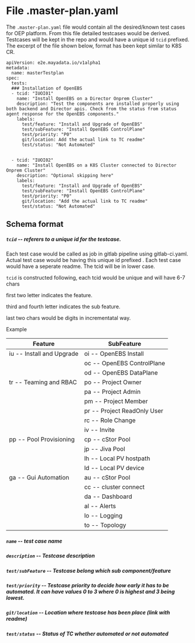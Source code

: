 # File .master-plan.yaml

The `.master-plan.yaml` file would contain all the desired/known test cases for OEP platform.  From this file detailed testcases would be derived. Testcases will be kept in the repo and would have a unique id `tcid` prefixed.  The excerpt of the file shown below, format has been kept similar to K8S CR.


```kind: MasterPlan
apiVersion: e2e.mayadata.io/v1alpha1
metadata:
  name: masterTestplan
spec:
  tests:
  ### Installation of OpenEBS
  - tcid: "IUOI01"
    name: "Install OpenEBS on a Director Onprem Cluster"
    description: "Test the components are installed properly using both backend and Director apis. Check from the status from status agent response for the OpenEBS components."
    labels:
      test/feature: "Install and Upgrade of OpenEBS"
      test/subFeature: "Install OpenEBS ControlPlane"
      test/priority: "P0"
      git/location: Add the actual link to TC readme"
      test/status: "Not Automated"


  - tcid: "IUOI02"
    name: "Install OpenEBS on a K8S Cluster connected to Director Onprem Cluster"
    description: "Optional skipping here"
    labels:
      test/feature: "Install and Upgrade of OpenEBS"
      test/subFeature: "Install OpenEBS ControlPlane"
      test/priority: "P0"
      git/location: "Add the actual link to TC readme"
      test/status: "Not Automated"

```


## Schema format

##### `tcid` -- referers to a unique id for the testcase. 

Each test case would be called as job in gitlab pipeline using  gitlab-ci.yaml. Actual test case would be having this unique id prefixed . Each test case would have a seperate readme. The tcid will be in lower case.

`tcid` is constructed following, each tcid would be unique and will have 6-7 chars

first two letter indicates the feature.

third and fourth letter indicates the sub feature.

last two chars would be digits in incrementatal way.

Example 

| Feature                   | SubFeature                  |
| ------------------------- | --------------------------- |
| iu -- Install and Upgrade | oi -- OpenEBS Install       |
|                           | oc -- OpenEBS ControlPlane  |
|                           | od -- OpenEBS DataPlane     |
| tr -- Teaming and RBAC    | po -- Project Owner         |
|                           | pa -- Project Admin         |
|                           | pm -- Project Member        |
|                           | pr -- Project ReadOnly User |
|                           | rc -- Role Change |
|                           | iv -- Invite |
| pp -- Pool Provisioning   | cp -- cStor Pool            |
|                           | jp -- Jiva Pool  |
|                           | lh -- Local PV hostpath |
|                           | ld -- Local PV device |
| ga -- Gui Automation      | au -- cStor Pool            |
|                           | cc -- cluster connect |
|                           | da -- Dashboard |
|                           | al -- Alerts |
|                           | lo -- Logging |
|                           | to -- Topology |

##### `name` --  test case name
##### `description` -- Testcase description
##### `test/subFeature` -- Testcase belong which sub component/feature
##### `test/priority` -- Testcase priority to decide how early it has to be automated. It can have values 0 to 3 where 0 is highest and 3 being lowest.
##### `git/location` -- Location where testcase has been place (link with readme)
##### `test/status` -- Status of TC whether automated or not automated


